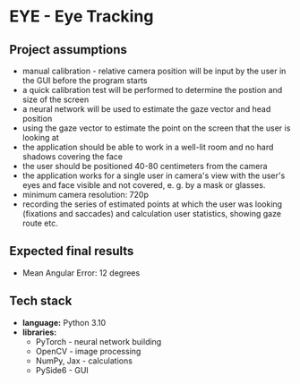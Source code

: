 # EYE - Eye Tracking

## Project assumptions

- manual calibration - relative camera position will be input by the user in the GUI before the program starts
- a quick calibration test will be performed to determine the postion and size of the screen
- a neural network will be used to estimate the gaze vector and head position
- using the gaze vector to estimate the point on the screen that the user is looking at 
- the application should be able to work in a well-lit room and no hard shadows covering the face
- the user should be positioned 40-80 centimeters from the camera
- the application works for a single user in camera's view with the user's eyes and face visible and not covered,
e. g. by a mask or glasses.
- minimum camera resolution: 720p
- recording the series of estimated points at which the user was looking (fixations and saccades) and calculation user
statistics, showing gaze route etc.


## Expected final results

- Mean Angular Error: 12 degrees


## Tech stack

- **language:** Python 3.10
- **libraries:**
    - PyTorch - neural network building
    - OpenCV - image processing
    - NumPy, Jax - calculations
    - PySide6 - GUI
